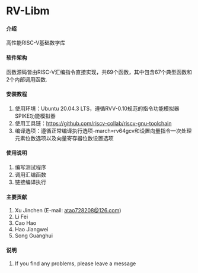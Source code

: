# RV-Libm

#### 介绍
高性能RISC-V基础数学库

#### 软件架构
函数源码皆由RISC-V汇编指令直接实现，共69个函数，其中包含67个典型函数和2个内部调用函数.


#### 安装教程

1.  使用环境：Ubuntu 20.04.3 LTS，遵循RVV-0.10规范的指令功能模拟器SPIKE功能模拟器
2.  使用工具链：https://github.com/riscv-collab/riscv-gnu-toolchain
3.  编译选项：遵循正常编译执行选项-march=rv64gcv和设置向量指令一次处理元素位数选项以及向量寄存器位数设置选项

#### 使用说明

1.  编写测试程序
2.  调用汇编函数
3.  链接编译执行

#### 主要贡献

1. Xu Jinchen (E-mail: atao728208@126.com)
2. Li Fei
3. Cao Hao
4. Hao Jiangwei
5. Song Guanghui



#### 说明

1.  If you find any problems, please leave a message

